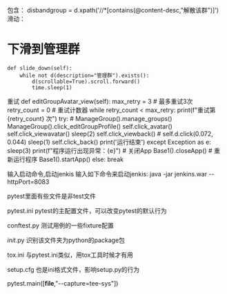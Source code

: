 

包含：
disbandgroup = d.xpath('//*[contains(@content-desc,"解散该群")]')
滑动：
# 下滑到管理群
    def slide_down(self):
        while not d(description="管理群").exists():
            d(scrollable=True).scroll.forward()
            time.sleep(1)

重试
def editGroupAvatar_view(self):
        max_retry = 3  # 最多重试3次
        retry_count = 0  # 重试计数器
        while retry_count < max_retry:
            print(f"重试第 {retry_count} 次")
            try:
                # ManageGroup().manage_groups()
                ManageGroup().click_editGroupProfile()
                self.click_avatar()
                self.click_viewavatar()
                sleep(2)
                self.click_viewback()
                # self.d.click(0.072, 0.044)
                sleep(1)
                self.click_back()
                print('运行结束')
            except Exception as e:
                sleep(3)
                print(f"程序运行出现异常：{e}")
                # 关闭App
                Base1().closeApp()
                # 重新运行程序
                Base1().startApp()
            else:
                break

输入启动命令,启动jenkis 输入如下命令来启动jenkis: java -jar jenkins.war --httpPort=8083

pytest里面有些文件是非test文件

pytest.ini pytest的主配置文件，可以改变pytest的默认行为

conftest.py 测试用例的一些fixture配置

_init_.py 识别该文件夹为python的package包

tox.ini 与pytest.ini类似，用tox工具时候才有用

setup.cfg 也是ini格式文件，影响setup.py的行为


pytest.main([__file__,"--capture=tee-sys"])